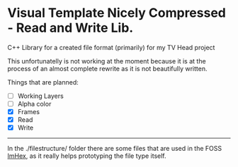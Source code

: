 # Visual Template Nicely Compressed - Read and Write Lib.
C++ Library for a created file format (primarily) for my TV Head project

This unfortunatelly is not working at the moment because it is at the process of an almost complete rewrite as it is not beautifully written.

Things that are planned:

- [ ] Working Layers
- [ ] Alpha color
- [x] Frames
- [x] Read
- [x] Write

----------

In the ./filestructure/ folder there are some files that are used in the FOSS [ImHex](https://github.com/WerWolv/ImHex), as it really helps prototyping the file type itself.